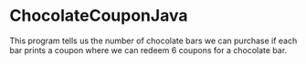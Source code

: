 # ChocolateCouponJava
This program tells us the number of chocolate bars we can purchase if each bar prints a coupon where we can redeem 6 coupons for a chocolate bar.
